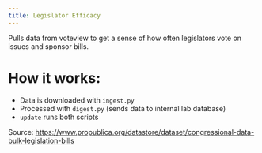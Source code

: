 ```yaml
---
title: Legislator Efficacy
---
```


Pulls data from voteview to get a sense of how often legislators vote on issues and sponsor bills.

# How it works:

- Data is downloaded with `ingest.py`
- Processed with `digest.py` (sends data to internal lab database)
- `update` runs both scripts

Source: https://www.propublica.org/datastore/dataset/congressional-data-bulk-legislation-bills